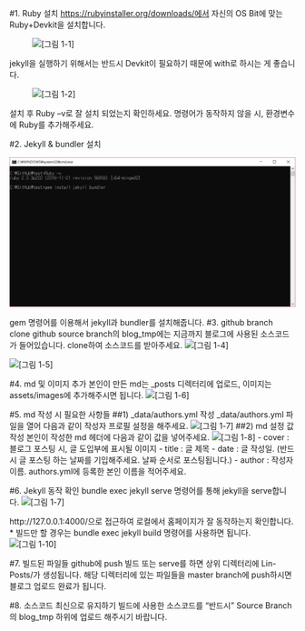 #1. Ruby 설치
https://rubyinstaller.org/downloads/에서 자신의 OS Bit에 맞는 Ruby+Devkit을 설치합니다.
<figure>
<img data-action="zoom" src='{{ "/assets/images/guide_1.png" | relative_url }}' alt='[그림 1-1]'>
</figure>
jekyll을 실행하기 위해서는 반드시 Devkit이 필요하기 때문에 with로 하시는 게 좋습니다.
<figure>
<img data-action="zoom" src='{{ "/assets/images/guide_2.png" | relative_url }}' alt='[그림 1-2]'>
</figure>


설치 후 Ruby –v로 잘 설치 되었는지 확인하세요. 명령어가 동작하지 않을 시, 환경변수에 Ruby를 추가해주세요.


#2. Jekyll & bundler 설치


![home page](https://raw.githubusercontent.com/LINARENA/LINARENA.github.io/source/assets/images/guide_3.png)

gem 명령어를 이용해서 jekyll과 bundler를 설치해줍니다.
#3. github branch clone
github source branch의 blog_tmp에는 지금까지 블로그에 사용된 소스코드가 들어있습니다. clone하여 소스코드를 받아주세요.
<img data-action="zoom" src='{{ "./assets/images/guide_4.png" | relative_url }}' alt='[그림 1-4]'>
</figure>
<img data-action="zoom" src='{{ "/assets/images/guide_5.png" | relative_url }}' alt='[그림 1-5]'>
</figure>

#4. md 및 이미지 추가
본인이 만든 md는 _posts 디렉터리에 업로드, 이미지는 assets/images에 추가해주시면 됩니다.
<img data-action="zoom" src='{{ "/assets/images/guide_6.png" | relative_url }}' alt='[그림 1-6]'>
</figure>
#5. md 작성 시 필요한 사항들
##1) _data/authors.yml 작성
_data/authors.yml 파일을 열어 다음과 같이 작성자 프로필 설정을 해주세요.

<img data-action="zoom" src='{{ "/assets/images/guide_7.png" | relative_url }}' alt='[그림 1-7]'>
</figure>
##2) md 설정 값 작성
본인이 작성한 md 헤더에 다음과 같이 값을 넣어주세요.
<img data-action="zoom" src='{{ "/assets/images/guide_8.png" | relative_url }}' alt='[그림 1-8]'>
</figure>
- cover : 블로그 포스팅 시, 글 도입부에 표시될 이미지
- title : 글 제목
- date : 글 작성일. (반드시 글 포스팅 하는 날짜를 기입해주세요. 날짜 순서로 포스팅됩니다.)
- author : 작성자 이름. authors.yml에 등록한 본인 이름을 적어주세요.


#6. Jekyll 동작 확인
bundle exec jekyll serve 명령어를 통해 jekyll을 serve합니다.
<img data-action="zoom" src='{{ "/assets/images/guide_9.png" | relative_url }}' alt='[그림 1-7]'>
</figure>
http://127.0.0.1:4000/으로 접근하여 로컬에서 홈페이지가 잘 동작하는지 확인합니다.
* 빌드만 할 경우는 bundle exec jekyll build 명령어를 사용하면 됩니다.
<img data-action="zoom" src='{{ "/assets/images/guide_10.png" | relative_url }}' alt='[그림 1-10]'>
</figure>

#7. 빌드된 파일들 github에 push
빌드 또는 serve를 하면 상위 디렉터리에 Lin-Posts/가 생성됩니다. 해당 디렉터리에 있는 파일들을 master branch에 push하시면 블로그 업로드 완료가 됩니다.

#8. 소스코드 최신으로 유지하기
빌드에 사용한 소스코드를 “반드시” Source Branch의 blog_tmp 하위에 업로드 해주시기 바랍니다.

